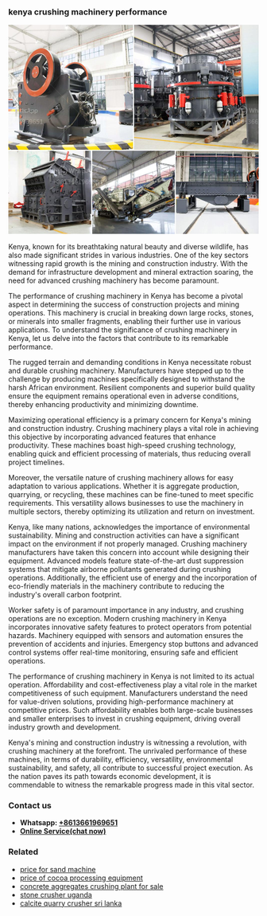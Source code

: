 <h3>kenya crushing machinery performance</h3><img src='1706766856.jpg' alt=''><p>Kenya, known for its breathtaking natural beauty and diverse wildlife, has also made significant strides in various industries. One of the key sectors witnessing rapid growth is the mining and construction industry. With the demand for infrastructure development and mineral extraction soaring, the need for advanced crushing machinery has become paramount.</p><p>The performance of crushing machinery in Kenya has become a pivotal aspect in determining the success of construction projects and mining operations. This machinery is crucial in breaking down large rocks, stones, or minerals into smaller fragments, enabling their further use in various applications. To understand the significance of crushing machinery in Kenya, let us delve into the factors that contribute to its remarkable performance.</p><p>The rugged terrain and demanding conditions in Kenya necessitate robust and durable crushing machinery. Manufacturers have stepped up to the challenge by producing machines specifically designed to withstand the harsh African environment. Resilient components and superior build quality ensure the equipment remains operational even in adverse conditions, thereby enhancing productivity and minimizing downtime.</p><p>Maximizing operational efficiency is a primary concern for Kenya's mining and construction industry. Crushing machinery plays a vital role in achieving this objective by incorporating advanced features that enhance productivity. These machines boast high-speed crushing technology, enabling quick and efficient processing of materials, thus reducing overall project timelines.</p><p>Moreover, the versatile nature of crushing machinery allows for easy adaptation to various applications. Whether it is aggregate production, quarrying, or recycling, these machines can be fine-tuned to meet specific requirements. This versatility allows businesses to use the machinery in multiple sectors, thereby optimizing its utilization and return on investment.</p><p>Kenya, like many nations, acknowledges the importance of environmental sustainability. Mining and construction activities can have a significant impact on the environment if not properly managed. Crushing machinery manufacturers have taken this concern into account while designing their equipment. Advanced models feature state-of-the-art dust suppression systems that mitigate airborne pollutants generated during crushing operations. Additionally, the efficient use of energy and the incorporation of eco-friendly materials in the machinery contribute to reducing the industry's overall carbon footprint.</p><p>Worker safety is of paramount importance in any industry, and crushing operations are no exception. Modern crushing machinery in Kenya incorporates innovative safety features to protect operators from potential hazards. Machinery equipped with sensors and automation ensures the prevention of accidents and injuries. Emergency stop buttons and advanced control systems offer real-time monitoring, ensuring safe and efficient operations.</p><p>The performance of crushing machinery in Kenya is not limited to its actual operation. Affordability and cost-effectiveness play a vital role in the market competitiveness of such equipment. Manufacturers understand the need for value-driven solutions, providing high-performance machinery at competitive prices. Such affordability enables both large-scale businesses and smaller enterprises to invest in crushing equipment, driving overall industry growth and development.</p><p>Kenya's mining and construction industry is witnessing a revolution, with crushing machinery at the forefront. The unrivaled performance of these machines, in terms of durability, efficiency, versatility, environmental sustainability, and safety, all contribute to successful project execution. As the nation paves its path towards economic development, it is commendable to witness the remarkable progress made in this vital sector.</p><h3>Contact us</h3><ul><li><strong>Whatsapp:&nbsp;<a href="https://wa.me/8613661969651">+8613661969651</a></strong></li><li><a href="https://swt.shibang-china.com/?git&amp;zhl&amp;kenya crushing machinery performance"><strong>Online Service(chat now)</strong></a></li></ul><h3>Related</h3><ul><li><a href='price for sand machine.md'>price for sand machine</a></li><li><a href='price of cocoa processing equipment.md'>price of cocoa processing equipment</a></li><li><a href='concrete aggregates crushing plant for sale.md'>concrete aggregates crushing plant for sale</a></li><li><a href='stone crusher uganda.md'>stone crusher uganda</a></li><li><a href='calcite quarry crusher sri lanka.md'>calcite quarry crusher sri lanka</a></li></ul>